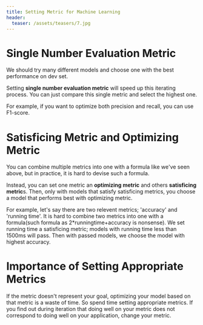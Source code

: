 ```yaml
---
title: Setting Metric for Machine Learning
header:
  teaser: /assets/teasers/7.jpg
---
```


# Single Number Evaluation Metric

We should try many different models and choose one with the best performance on dev set.

Setting **single number evaluation metric** will speed up this iterating process. You can just compare this single metric and select the highest one.

For example, if you want to optimize both precision and recall, you can use F1-score.

# Satisficing Metric and Optimizing Metric

You can combine multiple metrics into one with a formula like we've seen above, but in practice, it is hard to devise such a formula.

Instead, you can set one metric an **optimizing metric** and others **satisficing metric**s. Then, only with models that satisfy satisficing metrics, you choose a model that performs best with optimizing metric.

For example, let's say there are two relevent metrics; 'accuracy' and 'running time'. It is hard to combine two metrics into one with a formula(such formula as 2*runningtime+accuracy is nonsense). We set running time a satisficing metric; models with running time less than 1500ms will pass. Then with passed models, we choose the model with highest accuracy.

# Importance of Setting Appropriate Metrics

If the metric doesn't represent your goal, optimizing your model based on that metric is a waste of time. So spend time setting appropriate metrics. If you find out during iteration that doing well on your metric does not correspond to doing well on your application, change your metric.

